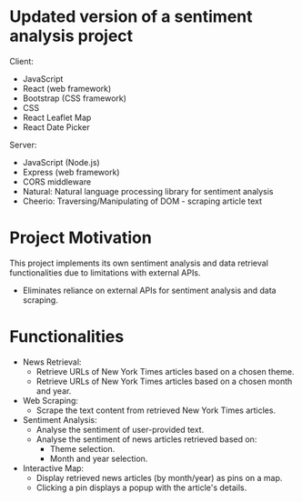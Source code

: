 # Updated version of a sentiment analysis project

Client:

- JavaScript
- React (web framework)
- Bootstrap (CSS framework)
- CSS
- React Leaflet Map
- React Date Picker

Server:

- JavaScript (Node.js)
- Express (web framework)
- CORS middleware
- Natural: Natural language processing library for sentiment analysis
- Cheerio: Traversing/Manipulating of DOM - scraping article text

# Project Motivation

This project implements its own sentiment analysis and data retrieval functionalities due to limitations with external APIs.

- Eliminates reliance on external APIs for sentiment analysis and data scraping.

# Functionalities

- News Retrieval:
  - Retrieve URLs of New York Times articles based on a chosen theme.
  - Retrieve URLs of New York Times articles based on a chosen month and year.
- Web Scraping:
  - Scrape the text content from retrieved New York Times articles.
- Sentiment Analysis:
  - Analyse the sentiment of user-provided text.
  - Analyse the sentiment of news articles retrieved based on:
    - Theme selection.
    - Month and year selection.
- Interactive Map:
  - Display retrieved news articles (by month/year) as pins on a map.
  - Clicking a pin displays a popup with the article's details.
